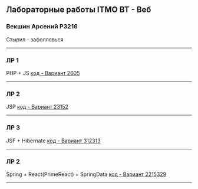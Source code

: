 ## Лабораторные работы ITMO ВТ - Веб
### Векшин Арсений P3216
Стырил - зафолловься

---

### ЛР 1   
PHP + JS
[код - Вариант 2605](https://github.com/ArsenyVekshin/ITMO/tree/master/Web/lab1)  

---

### ЛР 2   
JSP
[код - Вариант 23152](https://github.com/ArsenyVekshin/ITMO/tree/master/Web/lab2)  

---

### ЛР 3   
JSF + Hibernate
[код - Вариант 312313](https://github.com/ArsenyVekshin/ITMO/tree/master/Web/lab3)  

---

### ЛР 2   
Spring + React(PrimeReact) + SpringData
[код - Вариант 2215329](https://github.com/ArsenyVekshin/ITMO/tree/master/Web/lab4)  

---